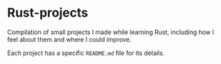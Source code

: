 # Rust-projects

Compilation of small projects I made while learning Rust, including how I feel about them and where I could improve.

Each project has a specific ``README.md`` file for its details. 
